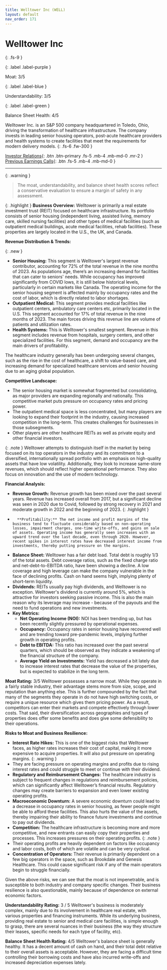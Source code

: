 ```yaml
---
title: Welltower Inc (WELL)
layout: default
nav_order: 171
---
```


# Welltower Inc
{: .fs-9 }

{: .label .label-purple }

Moat: 3/5

{: .label .label-blue }

Understandability: 3/5

{: .label .label-green }

Balance Sheet Health: 4/5

Welltower Inc. is an S&P 500 company headquartered in Toledo, Ohio, driving the transformation of healthcare infrastructure. The company invests in leading senior housing operators, post-acute healthcare providers and health systems to create facilities that meet the requirements for modern delivery models.
{: .fs-6 .fw-300 }

[Investor Relations](https://www.google.com/search?q=WELL+investor+relations){: .btn .btn-primary .fs-5 .mb-4 .mb-md-0 .mr-2 }
[Previous Earnings Calls](https://discountingcashflows.com/company/WELL/transcripts/){: .btn .fs-5 .mb-4 .mb-md-0 }

---

{: .warning }
>The moat, understandability, and balance sheet health scores reflect a conservative evaluation to ensure a margin of safety in any assessment.



{: .highlight }
**Business Overview:**
Welltower is primarily a real estate investment trust (REIT) focused on healthcare infrastructure. Its portfolio consists of senior housing (independent living, assisted living, memory care, skilled nursing facilities) and other types of medical facilities (such as outpatient medical buildings, acute medical facilities, rehab facilities). These properties are largely located in the U.S., the UK, and Canada.

**Revenue Distribution & Trends:**

{: .new }
*   **Senior Housing:** This segment is Welltower's largest revenue contributor, accounting for 72% of the total revenue in the nine months of 2023. As populations age, there’s an increasing demand for facilities that can cater to seniors' needs. While occupancy has improved significantly from COVID lows, it is still below historical levels, particularly in certain markets like Canada. The operating income for the senior housing segment is affected mainly by occupancy rates and the cost of labor, which is directly related to labor shortages.
*   **Outpatient Medical:** This segment provides medical facilities like outpatient centers, ambulatory care centers etc, primarily located in the U.S. This segment accounted for 17% of total revenue in the nine months of 2023. The main forces driving this revenue line are volume of patients and utilization rates.
*   **Health Systems:** This is Welltower's smallest segment. Revenue in this segment includes revenue from hospitals, surgery centers, and other specialized facilities. For this segment, demand and occupancy are the main drivers of profitability.

The healthcare industry generally has been undergoing several changes, such as the rise in the cost of healthcare, a shift to value-based care, and increasing demand for specialized healthcare services and senior housing due to an aging global population.

**Competitive Landscape:**

*   The senior housing market is somewhat fragmented but consolidating, as major providers are expanding regionally and nationally. This competitive market puts pressure on occupancy rates and pricing power.
*   The outpatient medical space is less concentrated, but many players are looking to expand their footprint in the industry, causing increased competition in the long-term. This creates challenges for businesses in those subsegments.
*   Other players are other healthcare REITs as well as private equity and other financial investors.

{: .note }
Welltower attempts to distinguish itself in the market by being focused on its top operators in the industry and its commitment to a diversified, internationally spread portfolio with an emphasis on high-quality assets that have low volatility. Additionally, they look to increase same-store revenues, which should reflect higher operational performance. They also focus on innovation and the use of modern technology.

**Financial Analysis:**

*   **Revenue Growth:** Revenue growth has been mixed over the past several years. Revenue has increased overall from 2017, but a significant decline was seen in 2020 due to Covid, followed by strong recovery in 2021 and moderate growth in 2022 and the beginning of 2023.
{: .highlight }
*       **Profitability:** The net income and profit margins of the business tend to fluctuate considerably based on non-operating losses, impairment charges, one-time write-offs, and gains on sale of assets. Operating income has generally seen increases with an upward trend over the last decade, even through 2020. However, recent spikes in interest rates have decreased interest income from investments, thereby putting pressure on the margins.
*  **Balance Sheet:** Welltower has a fair debt load. Total debt is roughly 1/3 of the total assets. Debt coverage ratios, such as the fixed charge ratio and net-debt-to-EBITDA ratio, have been showing a decline. A low coverage and high leverage can make the company vulnerable in the face of declining profits. Cash on hand seems high, implying plenty of short-term liquidity.
* **Dividends:** REITs usually pay high dividends, and Welltower is no exception. Welltower's dividend is currently around 5%, which is attractive for investors seeking passive income. This is also the main reason why its leverage may increase - because of the payouts and the need to fund operations and new investments.
* **Key Metrics:**
    * **Net Operating Income (NOI):** NOI has been trending up, but has been recently slightly pressured by operational expenses.
    * **Occupancy:** Occupancy rates in senior housing have recovered well and are trending toward pre-pandemic levels, implying further growth in operating profits.
    * **Debt to EBITDA:** This ratio has increased over the past several quarters, which should be observed as they indicate a weakening of the financial structure of the company.
    * **Average Yield on Investments:** Yield has decreased a bit lately due to increase interest rates that decrease the value of the properties, but is expected to stabilize in the long term.

**Moat Rating:** 3/5
Welltower possesses a narrow moat. While they operate in a fairly stable industry, their advantage stems more from size, scope, and reputation than anything else. This is further compounded by the fact that many of the segments they operate in do not have high switching costs, or require a unique resource which gives them pricing power. As a result, competitors can enter their markets and compete effectively through lower costs. That said, their diversification across geographies and types of properties does offer some benefits and does give some defensibility to their operations.

**Risks to Moat and Business Resilience:**

*   **Interest Rate Hikes:** This is one of the biggest risks that Welltower faces, as higher rates increases their cost of capital, making it more expensive to acquire properties. It will also put pressure on operating margins.
{: .warning }
*   They are facing pressure on operating margins and profits due to rising interest rates and could struggle to meet or continue with their dividend.
*   **Regulatory and Reimbursement Changes:** The healthcare industry is subject to frequent changes in regulations and reimbursement policies, which can significantly affect Welltower’s financial results. Regulatory changes may create barriers to expansion and even lower existing operating profits.
*   **Macroeconomic Downturn:** A severe economic downturn could lead to a decrease in occupancy rates in senior housing, as fewer people might be able to afford these facilities. This also hurts the value of the assets, thereby impairing their ability to finance future investments and continue to pay out dividends.
*   **Competition:** The healthcare infrastructure is becoming more and more competitive, and new entrants can easily copy their properties and processes. This increases pressures on their operating profits.
{: .note }
*  Their operating profits are heavily dependent on factors like occupancy and labor costs, both of which are volatile and can be very cyclical.
*   **Concentration of Operators:** Their revenue is primarily dependent on a few big operators in the space, such as Brookdale and Genesis Healthcare. This could cause significant risk if any of the main operators begin to struggle financially.

Given the above risks, we can see that the moat is not impenetrable, and is susceptible to both industry and company specific changes. Their business resilience is also questionable, mainly because of dependence on external economic factors.

**Understandability Rating:** 3 / 5
Welltower's business is moderately complex, mainly due to its involvement in healthcare real estate, with various properties and financing instruments. While its underlying business, providing real estate to senior and medical care facilities, is simple enough to grasp, there are several nuances in their business (the way they structure their leases, specific needs for each type of facility, etc). 

**Balance Sheet Health Rating:** 4/5
Welltower's balance sheet is generally healthy. It has a decent amount of cash on hand, and their total debt relative to their overall assets is acceptable. However, they are facing a difficult time controlling their borrowing costs and have also incurred write-offs and increased depreciation expenses lately.

